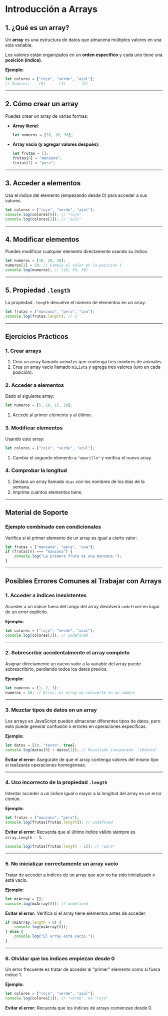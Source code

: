 
# Introducción a Arrays

## 1. ¿Qué es un array?
Un **array** es una estructura de datos que almacena múltiples valores en una sola variable. 
 
Los valores están organizados en un **orden específico** y cada uno tiene una **posición (índice)**.

**Ejemplo:**
```javascript
let colores = ["rojo", "verde", "azul"];
// Índices:    [0]      [1]       [2]
```

---

## 2. Cómo crear un array
Puedes crear un array de varias formas:

- **Array literal:**
  ```javascript
  let numeros = [10, 20, 30];
  ```

- **Array vacío (y agregar valores después):**
  ```javascript
  let frutas = [];
  frutas[0] = "manzana";
  frutas[1] = "pera";
  ```

---

## 3. Acceder a elementos
Usa el índice del elemento (empezando desde 0) para acceder a sus valores.
```javascript
let colores = ["rojo", "verde", "azul"];
console.log(colores[0]); // "rojo"
console.log(colores[2]); // "azul"
```

---

## 4. Modificar elementos
Puedes modificar cualquier elemento directamente usando su índice.
```javascript
let numeros = [10, 20, 30];
numeros[1] = 50; // Cambia el valor en la posición 1
console.log(numeros); // [10, 50, 30]
```

---

## 5. Propiedad `.length`
La propiedad `.length` devuelve el número de elementos en un array.
```javascript
let frutas = ["manzana", "pera", "uva"];
console.log(frutas.length); // 3
```

---

## Ejercicios Prácticos

### **1. Crear arrays**
1. Crea un array llamado `animales` que contenga tres nombres de animales.
2. Crea un array vacío llamado `miLista` y agrega tres valores (uno en cada posición).

### **2. Acceder a elementos**
Dado el siguiente array:
```javascript
let numeros = [5, 10, 15, 20];
```
1. Accede al primer elemento y al último.

### **3. Modificar elementos**
Usando este array:
```javascript
let colores = ["rojo", "verde", "azul"];
```
1. Cambia el segundo elemento a `"amarillo"` y verifica el nuevo array.

### **4. Comprobar la longitud**
1. Declara un array llamado `dias` con los nombres de los días de la semana.
2. Imprime cuántos elementos tiene.

---

## Material de Soporte

### Ejemplo combinado con condicionales
Verifica si el primer elemento de un array es igual a cierto valor:
```javascript
let frutas = ["manzana", "pera", "uva"];
if (frutas[0] === "manzana") {
    console.log("La primera fruta es una manzana.");
}
```

---

## Posibles Errores Comunes al Trabajar con Arrays

### **1. Acceder a índices inexistentes**

Acceder a un índice fuera del rango del array devolverá `undefined` en lugar de un error explícito.

**Ejemplo:**

```javascript
let colores = ["rojo", "verde", "azul"];
console.log(colores[3]); // undefined
```

---

### **2. Sobrescribir accidentalmente el array completo**

Asignar directamente un nuevo valor a la variable del array puede sobrescribirlo, perdiendo todos los datos previos.

**Ejemplo:**

```javascript
let numeros = [1, 2, 3];
numeros = 10; // Error: el array se convierte en un número
```

---

### **3. Mezclar tipos de datos en un array**

Los arrays en JavaScript pueden almacenar diferentes tipos de datos, pero esto puede generar confusión o errores en operaciones específicas.

**Ejemplo:**

```javascript
let datos = [10, "texto", true];
console.log(datos[0] + datos[1]); // Resultado inesperado: "10texto"
```

**Evitar el error:**
Asegúrate de que el array contenga valores del mismo tipo si realizarás operaciones homogéneas.

---

### **4. Uso incorrecto de la propiedad `.length`**

Intentar acceder a un índice igual o mayor a la longitud del array es un error común.

**Ejemplo:**

```javascript
let frutas = ["manzana", "pera"];
console.log(frutas[frutas.length]); // undefined
```

**Evitar el error:**
Recuerda que el último índice válido siempre es `array.length - 1`:

```javascript
console.log(frutas[frutas.length - 1]); // "pera"
```

---

### **5. No inicializar correctamente un array vacío**

Tratar de acceder a índices de un array que aún no ha sido inicializado o está vacío.

**Ejemplo:**

```javascript
let miArray = [];
console.log(miArray[0]); // undefined
```

**Evitar el error:**
Verifica si el array tiene elementos antes de acceder:

```javascript
if (miArray.length > 0) {
    console.log(miArray[0]);
} else {
    console.log("El array está vacío.");
}
```

---

### **6. Olvidar que los índices empiezan desde 0**

Un error frecuente es tratar de acceder al "primer" elemento como si fuera índice 1.

**Ejemplo:**

```javascript
let colores = ["rojo", "verde", "azul"];
console.log(colores[1]); // "verde", no "rojo"
```

**Evitar el error:**
Recuerda que los índices de arrays comienzan desde 0.
